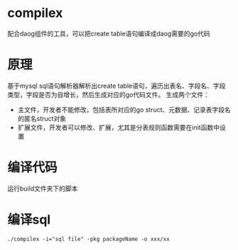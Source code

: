 # compilex
配合daog组件的工具，可以把create table语句编译成daog需要的go代码

# 原理
基于mysql sql语句解析器解析出create table语句，遍历出表名、字段名、字段类型，字段是否为自增长，然后生成对应的go代码文件。
生成两个文件：
* 主文件，开发者不能修改，包括表所对应的go struct、元数据、记录表字段名的匿名struct对象
* 扩展文件，开发者可以修改、扩展，尤其是分表规则函数需要在init函数中设置

# 编译代码
运行build文件夹下的脚本

# 编译sql
```
./compilex -i="sql file" -pkg packageName -o xxx/xx
```
